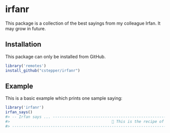 
<!-- README.md is generated from README.Rmd. Please edit that file -->

# irfanr

This package is a collection of the best sayings from my colleague
Irfan. It may grow in future.

## Installation

This package can only be installed from GitHub.

``` r
library('remotes')
install_github("cstepper/irfanr")
```

## Example

This is a basic example which prints one sample
saying:

<!-- add the monkey to the knitted md file, I don't know how to get this done -->

``` r
library('irfanr')
irfan_says()
#> -- Irfan says ... --------------------------------------------------------------
#>                                             🙊 This is the recipe of desaster.   
#> --------------------------------------------------------------------------------
```
